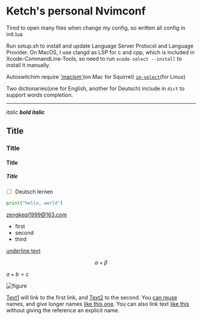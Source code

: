 # Ketch's personal Nvimconf

Tired to open many files when change my config, so written all config in init.lua

Run setup.sh to install and update Language Server Protocol and Language Provider. On MacOS, I use clangd as LSP for c and cpp, which is included in Xcode-CommandLine-Tools, so need to run `xcode-select --install` to install it manually.

Autoswitchim require ['macism'](https://github.com/laishulu/macism)(on Mac for Squirrel) [`im-select`](https://github.com/daipeihust/im-select)(for Linux)

Two dictionaries(one for English, another for Deutsch) include in `dict` to support words completion.

---

_italic_
**_bold italic_**

## Title

### Title

#### Title

##### Title

- [ ] Deutsch lernen

```python
print("hello, world")

```

<zengkeqi1999@163.com>

- first
- second
- third

<u>underline text </u>

$$
\alpha + \beta
$$

$a+b=c$

![figure](../../Pictures/feedback.jpeg)

[Text1][1] will link to the first link, and [Text2][2] to the second.
You [can reuse][1] names, and give longer names [like this one][a link].
You can also link text [like this] without giving the reference an explicit name.

[1]: http://www.google.com
[2]: http://stackoverflow.com/
[a link]: http://example.org/
[like this]: http://stackexchange.com/
